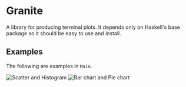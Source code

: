 # Granite
A library for producing terminal plots. It depends only on Haskell's base package so it should be easy to use and install.

## Examples

The following are examples in `Main`.

![Scatter and Histogram](https://github.com/mchav/granite/blob/main/static/scatter_and_histogram.png)
![Bar chart and Pie chart](https://github.com/mchav/granite/blob/main/static/bar_and_pie.png)
